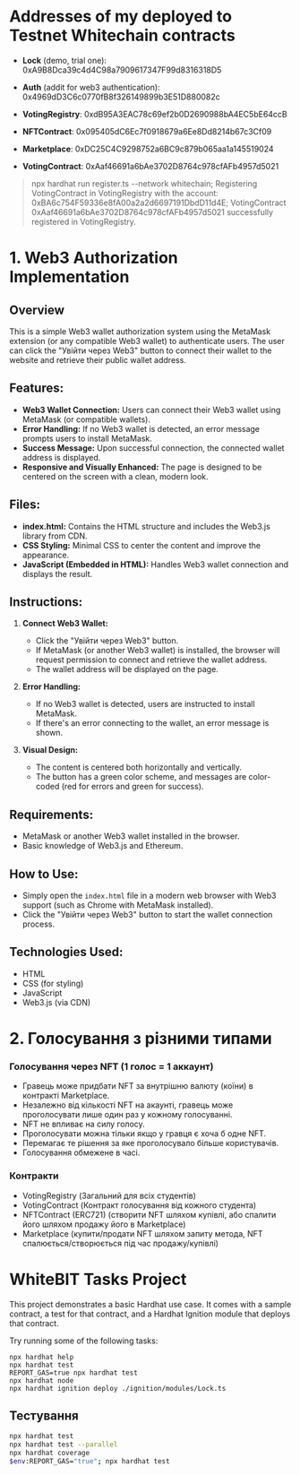 # Addresses of my deployed to Testnet Whitechain contracts

- **Lock** (demo, trial one): 0xA9B8Dca39c4d4C98a7909617347F99d8316318D5
- **Auth** (addit for web3 authentication): 0x4969dD3C6c0770fB8f326149899b3E51D880082c

- **VotingRegistry**: 0xdB95A3EAC78c69ef2b0D2690988bA4EC5bE64ccB
- **NFTContract**: 0x095405dC6Ec7f0918679a6Ee8Dd8214b67c3Cf09
- **Marketplace**: 0xDC25C4C9298752a6BC9c879b065aa1a145519024
- **VotingContract**: 0xAaf46691a6bAe3702D8764c978cfAFb4957d5021


> npx hardhat run register.ts --network whitechain;
Registering VotingContract in VotingRegistry with the account: 0xBA6c754F59336e8fA00a2a2d6697191DbdD11d4E;
VotingContract 0xAaf46691a6bAe3702D8764c978cfAFb4957d5021 successfully registered in VotingRegistry.

# 1. Web3 Authorization Implementation

## Overview
This is a simple Web3 wallet authorization system using the MetaMask extension (or any compatible Web3 wallet) to authenticate users. The user can click the "Увійти через Web3" button to connect their wallet to the website and retrieve their public wallet address.

## Features:
- **Web3 Wallet Connection:** Users can connect their Web3 wallet using MetaMask (or compatible wallets).
- **Error Handling:** If no Web3 wallet is detected, an error message prompts users to install MetaMask.
- **Success Message:** Upon successful connection, the connected wallet address is displayed.
- **Responsive and Visually Enhanced:** The page is designed to be centered on the screen with a clean, modern look.

## Files:
- **index.html:** Contains the HTML structure and includes the Web3.js library from CDN.
- **CSS Styling:** Minimal CSS to center the content and improve the appearance.
- **JavaScript (Embedded in HTML):** Handles Web3 wallet connection and displays the result.

## Instructions:
1. **Connect Web3 Wallet:**
   - Click the "Увійти через Web3" button.
   - If MetaMask (or another Web3 wallet) is installed, the browser will request permission to connect and retrieve the wallet address.
   - The wallet address will be displayed on the page.

2. **Error Handling:**
   - If no Web3 wallet is detected, users are instructed to install MetaMask.
   - If there's an error connecting to the wallet, an error message is shown.

3. **Visual Design:**
   - The content is centered both horizontally and vertically.
   - The button has a green color scheme, and messages are color-coded (red for errors and green for success).

## Requirements:
- MetaMask or another Web3 wallet installed in the browser.
- Basic knowledge of Web3.js and Ethereum.

## How to Use:
- Simply open the `index.html` file in a modern web browser with Web3 support (such as Chrome with MetaMask installed).
- Click the "Увійти через Web3" button to start the wallet connection process.

## Technologies Used:
- HTML
- CSS (for styling)
- JavaScript
- Web3.js (via CDN)


# 2. Голосування з різними типами

### Голосування через NFT (1 голос = 1 аккаунт) 
+ Гравець може придбати NFT за внутрішню валюту (коїни) в контракті Marketplace. 
+ Незалежно від кількості NFT на акаунті, гравець може проголосувати лише один раз у кожному голосуванні. 
+ NFT не впливає на силу голосу. 
+ Проголосувати можна тільки якщо у гравця є хоча б одне NFT. 
+ Перемагає те рішення за яке проголосувало більше користувачів. 
+ Голосування обмежене в часі. 

### Контракти
+ VotingRegistry (Загальний для всіх студентів) 
+ VotingContract (Контракт голосування від кожного студента) 
+ NFTContract (ERC721) (створити NFT шляхом купівлі, або спалити його шляхом продажу його в Marketplace)
+ Marketplace (купити/продати NFT шляхом запиту метода, NFT спалюється/створюється під час продажу/купівлі)



# WhiteBIT Tasks Project

This project demonstrates a basic Hardhat use case. It comes with a sample contract, a test for that contract, and a Hardhat Ignition module that deploys that contract.

Try running some of the following tasks:

```shell
npx hardhat help
npx hardhat test
REPORT_GAS=true npx hardhat test
npx hardhat node
npx hardhat ignition deploy ./ignition/modules/Lock.ts
```

## Тестування

```bash
npx hardhat test
npx hardhat test --parallel
npx hardhat coverage
$env:REPORT_GAS="true"; npx hardhat test
